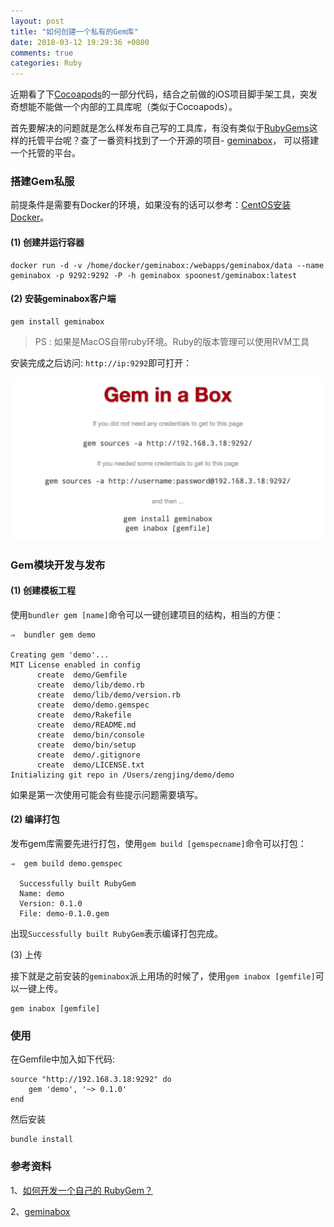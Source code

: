 ```yaml
---
layout: post
title: "如何创建一个私有的Gem库"
date: 2018-03-12 19:29:36 +0800
comments: true
categories: Ruby
---
```


近期看了下[Cocoapods](https://github.com/CocoaPods/CocoaPods)的一部分代码，结合之前做的iOS项目脚手架工具，突发奇想能不能做一个内部的工具库呢（类似于Cocoapods）。

首先要解决的问题就是怎么样发布自己写的工具库，有没有类似于[RubyGems](https://rubygems.org/)这样的托管平台呢？查了一番资料找到了一个开源的项目- [geminabox](https://github.com/geminabox/geminabox)， 可以搭建一个托管的平台。

### 搭建Gem私服

前提条件是需要有Docker的环境，如果没有的话可以参考：[CentOS安装Docker](http://blog.devzeng.com/blog/install-docker-in-centos.html)。

#### (1) 创建并运行容器

```
docker run -d -v /home/docker/geminabox:/webapps/geminabox/data --name geminabox -p 9292:9292 -P -h geminabox spoonest/geminabox:latest
```

#### (2) 安装geminabox客户端

```
gem install geminabox
```

> PS : 如果是MacOS自带ruby环境。Ruby的版本管理可以使用RVM工具

安装完成之后访问: `http://ip:9292`即可打开：

![geminabox.png](/images/create-a-private-gem/geminabox.png)

### Gem模块开发与发布

#### (1) 创建模板工程

使用`bundler gem [name]`命令可以一键创建项目的结构，相当的方便：

```
⇒  bundler gem demo

Creating gem 'demo'...
MIT License enabled in config
      create  demo/Gemfile
      create  demo/lib/demo.rb
      create  demo/lib/demo/version.rb
      create  demo/demo.gemspec
      create  demo/Rakefile
      create  demo/README.md
      create  demo/bin/console
      create  demo/bin/setup
      create  demo/.gitignore
      create  demo/LICENSE.txt
Initializing git repo in /Users/zengjing/demo/demo
```

如果是第一次使用可能会有些提示问题需要填写。

#### (2) 编译打包

发布gem库需要先进行打包，使用`gem build [gemspecname]`命令可以打包：

```
⇒  gem build demo.gemspec

  Successfully built RubyGem
  Name: demo
  Version: 0.1.0
  File: demo-0.1.0.gem
```

出现`Successfully built RubyGem`表示编译打包完成。

(3) 上传

接下就是之前安装的`geminabox`派上用场的时候了，使用`gem inabox [gemfile]`可以一键上传。

```
gem inabox [gemfile]
```

### 使用

在Gemfile中加入如下代码:

```
source "http://192.168.3.18:9292" do
	gem 'demo', '~> 0.1.0'
end
```

然后安装

```
bundle install
```

### 参考资料

1、[如何开发一个自己的 RubyGem？](http://code.oneapm.com/ruby/2015/07/02/how-to-create-a-gem/)

2、[geminabox](http://tomlea.co.uk/posts/gem-in-a-box/)